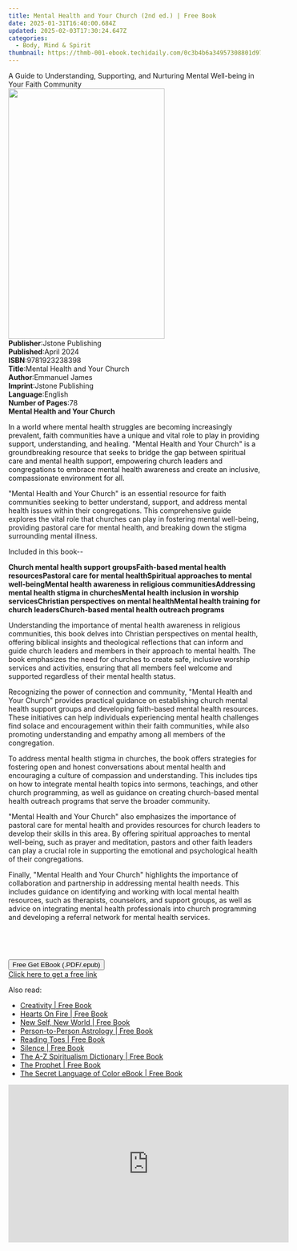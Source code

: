 ```yaml
---
title: Mental Health and Your Church (2nd ed.) | Free Book
date: 2025-01-31T16:40:00.684Z
updated: 2025-02-03T17:30:24.647Z
categories:
  - Body, Mind & Spirit
thumbnail: https://thmb-001-ebook.techidaily.com/0c3b4b6a34957308801d97267c8a113eccd0806e2844c52faca09d00be57e0fa.jpg
---
```

<main id="book-container">
  <div class="flex flex-col">
    <div class="book-brief flex-1 py-6 px-4 sm:p-6 md:py-10 md:px-8">
      <!-- brief-->
      <div class="book-brief-main">
        A Guide to Understanding, Supporting, and Nurturing Mental Well-being in
        Your Faith Community
      </div>
    </div>
    <div
      class="book-meta-info flex-1 grid gap-4 col-start-1 col-end-3 row-start-1 sm:mb-6 sm:grid-cols-4 lg:gap-6 lg:col-start-2 lg:row-end-6 lg:row-span-6 lg:mb-0"
    >
      <div
        class="book-meta-info-left place-content-center mt-4 p-4 text-sm leading-6 col-start-2 col-span-2 dark:text-slate-400"
      >
        <img
          class="w-full h-500 object-cover rounded-lg sm:h-255 sm:col-span-2 lg:col-span-full"
          src="https://img-001-ebook.techidaily.com/d022b4d1fe9d2735dc19c26e3bc45bfc839dd2207d5d7115ce1c58080e6d749f.jpg"
          alt=""
          width="312"
          height="500"
        />
      </div>
      <div
        class="book-meta-info-right mt-2 col-start-1 row-start-2 col-span-3 self-center"
      >
        <!-- meta data  -->
        <div class="flex flex-col px-4 md:px-8">
          <div class="flex-1">
            <strong>Publisher</strong>:<span class="px-2"
              >Jstone Publishing</span
            >
          </div>
          <div class="flex-1">
            <strong>Published</strong>:<span class="px-2">April 2024</span>
          </div>
          <div class="flex-1">
            <strong>ISBN</strong>:<span class="px-2">9781923238398</span>
          </div>
          <div class="flex-1">
            <strong>Title</strong>:<span class="px-2"
              >Mental Health and Your Church</span
            >
          </div>
          <div class="flex-1">
            <strong>Author</strong>:<span class="px-2">Emmanuel James</span>
          </div>
          <div class="flex-1">
            <strong>Imprint</strong>:<span class="px-2">Jstone Publishing</span>
          </div>
          <div class="flex-1">
            <strong>Language</strong>:<span class="px-2">English</span>
          </div>
          <div class="flex-1">
            <strong>Number of Pages</strong>:<span class="px-2">78</span>
          </div>
        </div>
      </div>
    </div>
    <div class="book-description flex-1 py-6 px-4 sm:p-6 md:py-10 md:px-8">
      <div class="book-description-main">
        <div accordion-content="" id="description">
          <strong>Mental Health and Your Church</strong>
          <p>
            <span style="color: rgb(15, 17, 17)"
              >In a world where mental health struggles are becoming
              increasingly prevalent, faith communities have a unique and vital
              role to play in providing support, understanding, and healing.
              "Mental Health and Your Church" is a groundbreaking resource that
              seeks to bridge the gap between spiritual care and mental health
              support, empowering church leaders and congregations to embrace
              mental health awareness and create an inclusive, compassionate
              environment for all.</span
            >
          </p>
          <p>
            "Mental Health and Your Church" is an essential resource for faith
            communities seeking to better understand, support, and address
            mental health issues within their congregations. This comprehensive
            guide explores the vital role that churches can play in fostering
            mental well-being, providing pastoral care for mental health, and
            breaking down the stigma surrounding mental illness.
          </p>
          <p>Included in this book--</p>
          <strong>Church mental health support groups</strong
          ><strong>Faith-based mental health resources</strong
          ><strong>Pastoral care for mental health</strong
          ><strong>Spiritual approaches to mental well-being</strong
          ><strong>Mental health awareness in religious communities</strong
          ><strong>Addressing mental health stigma in churches</strong
          ><strong>Mental health inclusion in worship services</strong
          ><strong>Christian perspectives on mental health</strong
          ><strong>Mental health training for church leaders</strong
          ><strong>Church-based mental health outreach programs</strong>
          <p>
            Understanding the importance of mental health awareness in religious
            communities, this book delves into Christian perspectives on mental
            health, offering biblical insights and theological reflections that
            can inform and guide church leaders and members in their approach to
            mental health. The book emphasizes the need for churches to create
            safe, inclusive worship services and activities, ensuring that all
            members feel welcome and supported regardless of their mental health
            status.
          </p>
          <p>
            Recognizing the power of connection and community, "Mental Health
            and Your Church" provides practical guidance on establishing church
            mental health support groups and developing faith-based mental
            health resources. These initiatives can help individuals
            experiencing mental health challenges find solace and encouragement
            within their faith communities, while also promoting understanding
            and empathy among all members of the congregation.
          </p>
          <p>
            To address mental health stigma in churches, the book offers
            strategies for fostering open and honest conversations about mental
            health and encouraging a culture of compassion and understanding.
            This includes tips on how to integrate mental health topics into
            sermons, teachings, and other church programming, as well as
            guidance on creating church-based mental health outreach programs
            that serve the broader community.
          </p>
          <p>
            "Mental Health and Your Church" also emphasizes the importance of
            pastoral care for mental health and provides resources for church
            leaders to develop their skills in this area. By offering spiritual
            approaches to mental well-being, such as prayer and meditation,
            pastors and other faith leaders can play a crucial role in
            supporting the emotional and psychological health of their
            congregations.
          </p>
          <p>
            Finally, "Mental Health and Your Church" highlights the importance
            of collaboration and partnership in addressing mental health needs.
            This includes guidance on identifying and working with local mental
            health resources, such as therapists, counselors, and support
            groups, as well as advice on integrating mental health professionals
            into church programming and developing a referral network for mental
            health services.
          </p>
          <p><br /></p>
          <p><br /></p>
        </div>
        <div class="accordion-fader"></div>
      </div>
    </div>
    <div class="book-excerpts flex-1 py-6 px-4 sm:p-6 md:py-10 md:px-8"></div>
    <div
      class="book-about-author flex-1 py-6 px-4 sm:p-6 md:py-10 md:px-8"
    ></div>
    <div class="book-free-get flex-1 py-6 px-4 sm:p-6 md:py-10 md:px-8">
      <button
        id="btn-free-get"
        class="bg-blue-500 hover:bg-blue-700 text-white font-bold py-2 px-4 rounded"
      >
        Free Get EBook (.PDF/.epub)
      </button>
      <div id="countdown-display" class="px-2 text-lg mt-2"></div>
      <a
        id="free-link"
        class="hidden bg-blue-500 hover:bg-blue-700 text-white font-bold py-2 px-4 rounded"
        href="https://www.ebooks.com/en-us/book/211319382/mental-health-and-your-church/emmanuel-james/"
        target="_blank"
        >Click here to get a free link</a
      >
    </div>
    <script>
      let countdownTime = 0;
      let countdownInterval = null;
      document
        .getElementById('btn-free-get')
        .addEventListener('click', startCountdown);
      function startCountdown() {
        countdownTime = new Date().getTime() + 60000 * 3;
        countdownInterval = setInterval(updateCountdown, 1000);
        document.getElementById('btn-free-get').disabled = true;
        document
          .getElementById('btn-free-get')
          .classList.add('bg-gray-500', 'cursor-not-allowed');
      }
      function updateCountdown() {
        let currentTime = new Date().getTime();
        let timeLeft = countdownTime - currentTime;
        let secondsLeft = Math.floor(timeLeft / 1000);
        document.getElementById('countdown-display').innerHTML =
          `Remaining time: ${secondsLeft} seconds.`;
        if (secondsLeft <= 0) {
          clearInterval(countdownInterval);
          document.getElementById('btn-free-get').classList.add('hidden');
          document.getElementById('free-link').classList.remove('hidden');
          document.getElementById('countdown-display').innerHTML = '';
        }
      }
    </script>
  </div>
</main>

<ins class="adsbygoogle"
      style="display:block"
      data-ad-client="ca-pub-7571918770474297"
      data-ad-slot="8358498916"
      data-ad-format="auto"
      data-full-width-responsive="true"></ins>
    

<span class="atpl-alsoreadstyle">Also read:</span>
<div><ul>
<li><a href="https://novels-ebooks.techidaily.com/683361-9781429992459-creativity/"><u>Creativity | Free Book</u></a></li>
<li><a href="https://novels-ebooks.techidaily.com/682182-9781849893503-hearts-on-fire/"><u>Hearts On Fire | Free Book</u></a></li>
<li><a href="https://novels-ebooks.techidaily.com/680632-9781583944028-new-self-new-world/"><u>New Self, New World | Free Book</u></a></li>
<li><a href="https://novels-ebooks.techidaily.com/683804-9781556439735-person-to-person-astrology/"><u>Person-to-Person Astrology | Free Book</u></a></li>
<li><a href="https://novels-ebooks.techidaily.com/681047-9781446458143-reading-toes/"><u>Reading Toes | Free Book</u></a></li>
<li><a href="https://novels-ebooks.techidaily.com/683780-9781583944158-silence/"><u>Silence | Free Book</u></a></li>
<li><a href="https://novels-ebooks.techidaily.com/682178-9781907792366-the-a-z-spiritualism-dictionary/"><u>The A-Z Spiritualism Dictionary | Free Book</u></a></li>
<li><a href="https://novels-ebooks.techidaily.com/683718-9780307957733-the-prophet/"><u>The Prophet | Free Book</u></a></li>
<li><a href="https://novels-ebooks.techidaily.com/680777-9781451657401-the-secret-language-of-color-ebook/"><u>The Secret Language of Color eBook | Free Book</u></a></li>
</ul></div>

<!-- affiliate ads begin -->
<iframe width="560" height="315" src="https://www.youtube.com/embed/qmQjRcnaq9g?si=jadcGtXemUAlKOTa" title="YouTube video player" frameborder="0" allow="accelerometer; autoplay; clipboard-write; encrypted-media; gyroscope; picture-in-picture; web-share" referrerpolicy="strict-origin-when-cross-origin" allowfullscreen></iframe>
<!-- affiliate ads end -->

